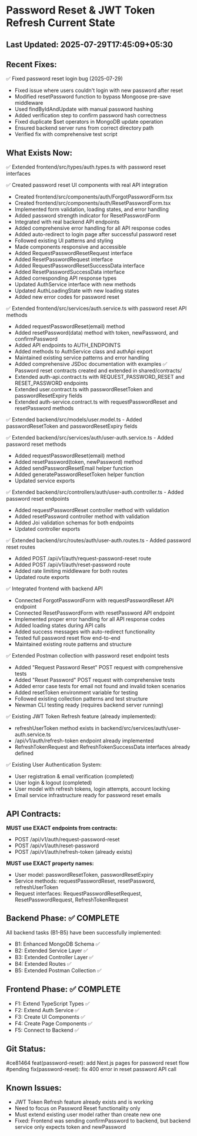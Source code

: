 # Password Reset & JWT Token Refresh Current State

## Last Updated: 2025-07-29T17:45:09+05:30

## Recent Fixes:
✅ Fixed password reset login bug (2025-07-29)
- Fixed issue where users couldn't login with new password after reset
- Modified resetPassword function to bypass Mongoose pre-save middleware
- Used findByIdAndUpdate with manual password hashing
- Added verification step to confirm password hash correctness
- Fixed duplicate $set operators in MongoDB update operation
- Ensured backend server runs from correct directory path
- Verified fix with comprehensive test script

## What Exists Now:
<!-- AI updates this after each task -->
✅ Extended frontend/src/types/auth.types.ts with password reset interfaces

✅ Created password reset UI components with real API integration
- Created frontend/src/components/auth/ForgotPasswordForm.tsx
- Created frontend/src/components/auth/ResetPasswordForm.tsx
- Implemented form validation, loading states, and error handling
- Added password strength indicator for ResetPasswordForm
- Integrated with real backend API endpoints
- Added comprehensive error handling for all API response codes
- Added auto-redirect to login page after successful password reset
- Followed existing UI patterns and styling
- Made components responsive and accessible
- Added RequestPasswordResetRequest interface
- Added ResetPasswordRequest interface
- Added RequestPasswordResetSuccessData interface
- Added ResetPasswordSuccessData interface
- Added corresponding API response types
- Updated AuthService interface with new methods
- Updated AuthLoadingState with new loading states
- Added new error codes for password reset

✅ Extended frontend/src/services/auth.service.ts with password reset API methods
- Added requestPasswordReset(email) method
- Added resetPassword(data) method with token, newPassword, and confirmPassword
- Added API endpoints to AUTH_ENDPOINTS
- Added methods to AuthService class and authApi export
- Maintained existing service patterns and error handling
- Added comprehensive JSDoc documentation with examples
✅ Password reset contracts created and extended in shared/contracts/
- Extended auth-api.contract.ts with REQUEST_PASSWORD_RESET and RESET_PASSWORD endpoints
- Extended user.contract.ts with passwordResetToken and passwordResetExpiry fields
- Extended auth-service.contract.ts with requestPasswordReset and resetPassword methods

✅ Extended backend/src/models/user.model.ts - Added passwordResetToken and passwordResetExpiry fields

✅ Extended backend/src/services/auth/user-auth.service.ts - Added password reset methods
- Added requestPasswordReset(email) method
- Added resetPassword(token, newPassword) method
- Added sendPasswordResetEmail helper function
- Added generatePasswordResetToken helper function
- Updated service exports

✅ Extended backend/src/controllers/auth/user-auth.controller.ts - Added password reset endpoints
- Added requestPasswordReset controller method with validation
- Added resetPassword controller method with validation
- Added Joi validation schemas for both endpoints
- Updated controller exports

✅ Extended backend/src/routes/auth/user-auth.routes.ts - Added password reset routes
- Added POST /api/v1/auth/request-password-reset route
- Added POST /api/v1/auth/reset-password route
- Added rate limiting middleware for both routes
- Updated route exports

✅ Integrated frontend with backend API
- Connected ForgotPasswordForm with requestPasswordReset API endpoint
- Connected ResetPasswordForm with resetPassword API endpoint
- Implemented proper error handling for all API response codes
- Added loading states during API calls
- Added success messages with auto-redirect functionality
- Tested full password reset flow end-to-end
- Maintained existing route patterns and structure

✅ Extended Postman collection with password reset endpoint tests
- Added "Request Password Reset" POST request with comprehensive tests
- Added "Reset Password" POST request with comprehensive tests
- Added error case tests for email not found and invalid token scenarios
- Added resetToken environment variable for testing
- Followed existing collection patterns and test structure
- Newman CLI testing ready (requires backend server running)

✅ Existing JWT Token Refresh feature (already implemented):
- refreshUserToken method exists in backend/src/services/auth/user-auth.service.ts
- /api/v1/auth/refresh-token endpoint already implemented
- RefreshTokenRequest and RefreshTokenSuccessData interfaces already defined

✅ Existing User Authentication System:
- User registration & email verification (completed)
- User login & logout (completed)
- User model with refresh tokens, login attempts, account locking
- Email service infrastructure ready for password reset emails

## API Contracts:
<!-- Copy from API-CONTRACT.md once created -->
**MUST use EXACT endpoints from contracts:**
- POST /api/v1/auth/request-password-reset
- POST /api/v1/auth/reset-password  
- POST /api/v1/auth/refresh-token (already exists)

**MUST use EXACT property names:**
- User model: passwordResetToken, passwordResetExpiry
- Service methods: requestPasswordReset, resetPassword, refreshUserToken
- Request interfaces: RequestPasswordResetRequest, ResetPasswordRequest, RefreshTokenRequest

## Backend Phase: ✅ COMPLETE
All backend tasks (B1-B5) have been successfully implemented:
- B1: Enhanced MongoDB Schema ✅
- B2: Extended Service Layer ✅ 
- B3: Extended Controller Layer ✅
- B4: Extended Routes ✅
- B5: Extended Postman Collection ✅

## Frontend Phase: ✅ COMPLETE
- F1: Extend TypeScript Types ✅
- F2: Extend Auth Service ✅
- F3: Create UI Components ✅
- F4: Create Page Components ✅
- F5: Connect to Backend ✅

## Git Status:
<!-- Last commit hash and message -->
#ce81464 feat(password-reset): add Next.js pages for password reset flow
#pending fix(password-reset): fix 400 error in reset password API call

## Known Issues:
<!-- Any problems discovered -->
- JWT Token Refresh feature already exists and is working
- Need to focus on Password Reset functionality only
- Must extend existing user model rather than create new one
- Fixed: Frontend was sending confirmPassword to backend, but backend service only expects token and newPassword

